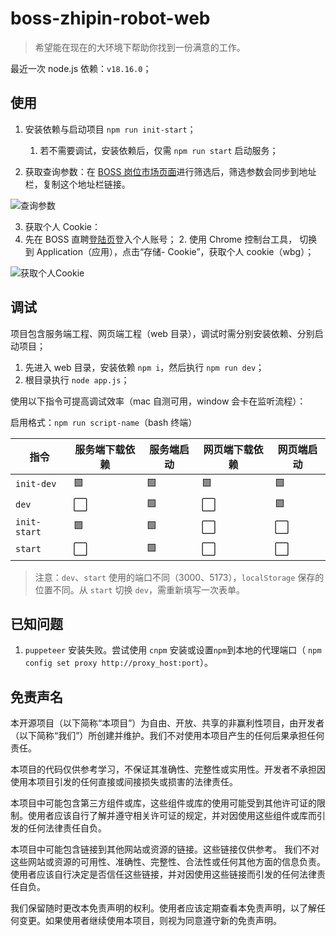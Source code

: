 # boss-zhipin-robot-web

> 希望能在现在的大环境下帮助你找到一份满意的工作。

最近一次 node.js 依赖：`v18.16.0`；

## 使用

1. 安装依赖与启动项目 `npm run init-start`；
   1. 若不需要调试，安装依赖后，仅需 `npm run start` 启动服务；


2. 获取查询参数：在 [BOSS 岗位市场页面](https://www.zhipin.com/web/geek/job)进行筛选后，筛选参数会同步到地址栏，复制这个地址栏链接。

![查询参数](https://engvu.oss-cn-shenzhen.aliyuncs.com/e05a3a8b9f32aa0bec24b49431540e03.webp)

3. 获取个人 Cookie：
1. 先在 BOSS 直聘[登陆页](https://www.zhipin.com/web/user/?ka=header-login)登入个人账号；
   2. 使用 Chrome 控制台工具， 切换到 Application（应用），点击“存储- Cookie”，获取个人 cookie（wbg）；


![获取个人Cookie](https://engvu.oss-cn-shenzhen.aliyuncs.com/7a185a08a64782df63119eb61b0ab966.webp)

## 调试

项目包含服务端工程、网页端工程（web 目录），调试时需分别安装依赖、分别启动项目；

1. 先进入 web 目录，安装依赖 `npm i`，然后执行 `npm run dev`；
2. 根目录执行 `node app.js`；

使用以下指令可提高调试效率（mac 自测可用，window 会卡在监听流程）：

启用格式：`npm run script-name`（bash 终端）

| 指令         | 服务端下载依赖 | 服务端启动 | 网页端下载依赖 | 网页端启动 |
| ------------ | -------------- | ---------- | -------------- | ---------- |
| `init-dev`   | 🟩             | 🟩         | 🟩             | 🟩         |
| `dev`        | ⬜️            | 🟩         | ⬜️            | 🟩         |
| `init-start` | 🟩             | 🟩         | ⬜️            | ⬜️        |
| `start`      | ⬜️            | 🟩         | ⬜️            | ⬜️        |

> 注意：`dev`、`start` 使用的端口不同（3000、5173），`localStorage` 保存的位置不同。从 `start` 切换 `dev`，需重新填写一次表单。

## 已知问题

1. `puppeteer` 安装失败。尝试使用 `cnpm` 安装或设置`npm`到本地的代理端口（ `npm config set proxy http://proxy_host:port`）。

## 免责声名

本开源项目（以下简称“本项目”）为自由、开放、共享的非赢利性项目，由开发者（以下简称“我们”）所创建并维护。我们不对使用本项目产生的任何后果承担任何责任。

本项目的代码仅供参考学习，不保证其准确性、完整性或实用性。开发者不承担因使用本项目引发的任何直接或间接损失或损害的法律责任。

本项目中可能包含第三方组件或库，这些组件或库的使用可能受到其他许可证的限制。使用者应该自行了解并遵守相关许可证的规定，并对因使用这些组件或库而引发的任何法律责任自负。

本项目中可能包含链接到其他网站或资源的链接。这些链接仅供参考。 我们不对这些网站或资源的可用性、准确性、完整性、合法性或任何其他方面的信息负责。使用者应该自行决定是否信任这些链接，并对因使用这些链接而引发的任何法律责任自负。

我们保留随时更改本免责声明的权利。使用者应该定期查看本免责声明，以了解任何变更。如果使用者继续使用本项目，则视为同意遵守新的免责声明。
